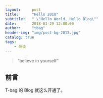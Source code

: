 ```yaml
---
layout:     post
title:      "Hello 2018"
subtitle:   " \"Hello World, Hello Blog\""
date:       2018-01-29 12:00:00
author:     "tbag"
header-img: "img/post-bg-2015.jpg"
catalog: true
tags:
    - 杂谈
---
```


> “believe in yourself”


## 前言

T-bag 的 Blog 就这么开通了。


